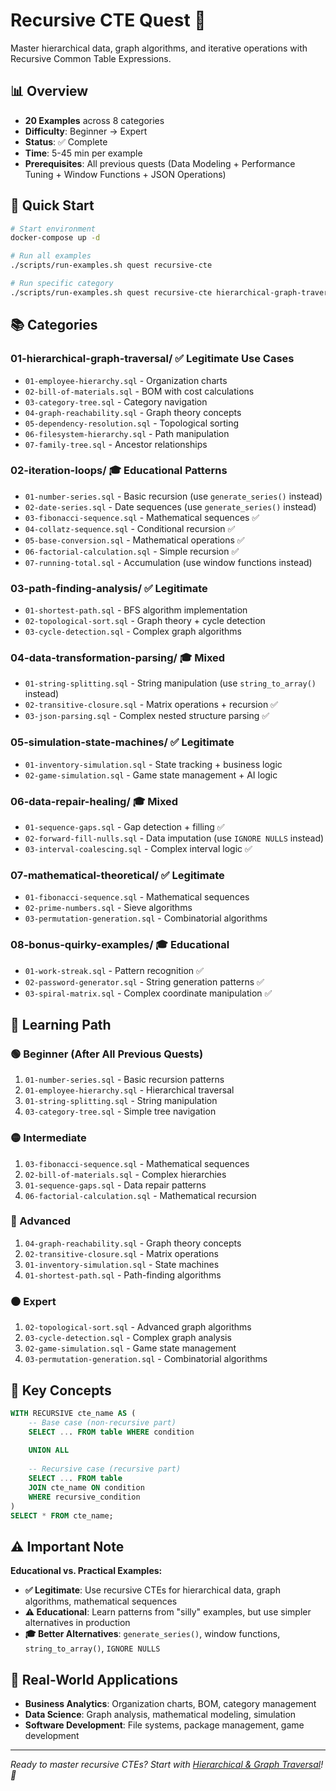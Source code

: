 # Recursive CTE Quest 🔄

Master hierarchical data, graph algorithms, and iterative operations with Recursive Common Table Expressions.

## 📊 Overview

- **20 Examples** across 8 categories
- **Difficulty**: Beginner → Expert
- **Status**: ✅ Complete
- **Time**: 5-45 min per example
- **Prerequisites**: All previous quests (Data Modeling + Performance Tuning + Window Functions + JSON Operations)

## 🚀 Quick Start

```bash
# Start environment
docker-compose up -d

# Run all examples
./scripts/run-examples.sh quest recursive-cte

# Run specific category
./scripts/run-examples.sh quest recursive-cte hierarchical-graph-traversal
```

## 📚 Categories

### **01-hierarchical-graph-traversal/** ✅ **Legitimate Use Cases**
- `01-employee-hierarchy.sql` - Organization charts
- `02-bill-of-materials.sql` - BOM with cost calculations
- `03-category-tree.sql` - Category navigation
- `04-graph-reachability.sql` - Graph theory concepts
- `05-dependency-resolution.sql` - Topological sorting
- `06-filesystem-hierarchy.sql` - Path manipulation
- `07-family-tree.sql` - Ancestor relationships

### **02-iteration-loops/** 🎓 **Educational Patterns**
- `01-number-series.sql` - Basic recursion (use `generate_series()` instead)
- `02-date-series.sql` - Date sequences (use `generate_series()` instead)
- `03-fibonacci-sequence.sql` - Mathematical sequences ✅
- `04-collatz-sequence.sql` - Conditional recursion ✅
- `05-base-conversion.sql` - Mathematical operations ✅
- `06-factorial-calculation.sql` - Simple recursion ✅
- `07-running-total.sql` - Accumulation (use window functions instead)

### **03-path-finding-analysis/** ✅ **Legitimate**
- `01-shortest-path.sql` - BFS algorithm implementation
- `02-topological-sort.sql` - Graph theory + cycle detection
- `03-cycle-detection.sql` - Complex graph algorithms

### **04-data-transformation-parsing/** 🎓 **Mixed**
- `01-string-splitting.sql` - String manipulation (use `string_to_array()` instead)
- `02-transitive-closure.sql` - Matrix operations + recursion ✅
- `03-json-parsing.sql` - Complex nested structure parsing ✅

### **05-simulation-state-machines/** ✅ **Legitimate**
- `01-inventory-simulation.sql` - State tracking + business logic
- `02-game-simulation.sql` - Game state management + AI logic

### **06-data-repair-healing/** 🎓 **Mixed**
- `01-sequence-gaps.sql` - Gap detection + filling ✅
- `02-forward-fill-nulls.sql` - Data imputation (use `IGNORE NULLS` instead)
- `03-interval-coalescing.sql` - Complex interval logic ✅

### **07-mathematical-theoretical/** ✅ **Legitimate**
- `01-fibonacci-sequence.sql` - Mathematical sequences
- `02-prime-numbers.sql` - Sieve algorithms
- `03-permutation-generation.sql` - Combinatorial algorithms

### **08-bonus-quirky-examples/** 🎓 **Educational**
- `01-work-streak.sql` - Pattern recognition ✅
- `02-password-generator.sql` - String generation patterns ✅
- `03-spiral-matrix.sql` - Complex coordinate manipulation ✅

## 🎯 Learning Path

### **🟢 Beginner (After All Previous Quests)**
1. `01-number-series.sql` - Basic recursion patterns
2. `01-employee-hierarchy.sql` - Hierarchical traversal
3. `01-string-splitting.sql` - String manipulation
4. `03-category-tree.sql` - Simple tree navigation

### **🟡 Intermediate**
1. `03-fibonacci-sequence.sql` - Mathematical sequences
2. `02-bill-of-materials.sql` - Complex hierarchies
3. `01-sequence-gaps.sql` - Data repair patterns
4. `06-factorial-calculation.sql` - Mathematical recursion

### **🔴 Advanced**
1. `04-graph-reachability.sql` - Graph theory concepts
2. `02-transitive-closure.sql` - Matrix operations
3. `01-inventory-simulation.sql` - State machines
4. `01-shortest-path.sql` - Path-finding algorithms

### **⚫ Expert**
1. `02-topological-sort.sql` - Advanced graph algorithms
2. `03-cycle-detection.sql` - Complex graph analysis
3. `02-game-simulation.sql` - Game state management
4. `03-permutation-generation.sql` - Combinatorial algorithms

## 🔧 Key Concepts

```sql
WITH RECURSIVE cte_name AS (
    -- Base case (non-recursive part)
    SELECT ... FROM table WHERE condition
    
    UNION ALL
    
    -- Recursive case (recursive part)
    SELECT ... FROM table 
    JOIN cte_name ON condition
    WHERE recursive_condition
)
SELECT * FROM cte_name;
```

## ⚠️ Important Note

**Educational vs. Practical Examples:**
- **✅ Legitimate**: Use recursive CTEs for hierarchical data, graph algorithms, mathematical sequences
- **⚠️ Educational**: Learn patterns from "silly" examples, but use simpler alternatives in production
- **🎓 Better Alternatives**: `generate_series()`, window functions, `string_to_array()`, `IGNORE NULLS`

## 🏢 Real-World Applications

- **Business Analytics**: Organization charts, BOM, category management
- **Data Science**: Graph analysis, mathematical modeling, simulation
- **Software Development**: File systems, package management, game development

---

*Ready to master recursive CTEs? Start with [Hierarchical & Graph Traversal](./01-hierarchical-graph-traversal/)! 🚀* 